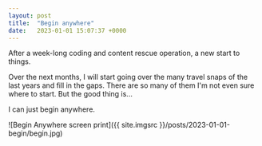 ```yaml
---
layout: post
title:  "Begin anywhere"
date:   2023-01-01 15:07:37 +0000
---
```


After a week-long coding and content rescue operation, a new start to things.

Over the next months, I will start going over the many travel snaps of the last years and fill in the gaps. There are so many of them I'm not even sure where to start. But the good thing is...

I can just begin anywhere.

![Begin Anywhere screen print]({{ site.imgsrc }}/posts/2023-01-01-begin/begin.jpg)
